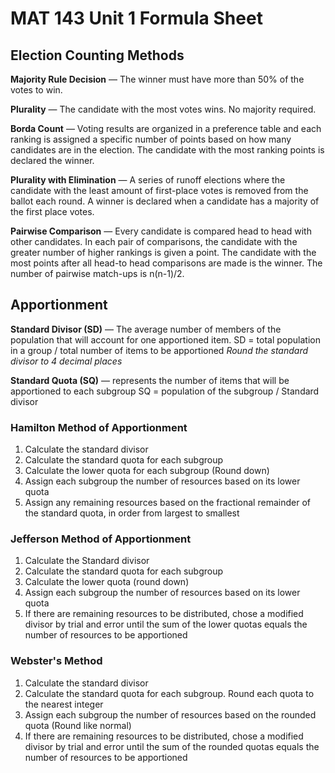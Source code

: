 # MAT 143 Unit 1 Formula Sheet

## Election Counting Methods

**Majority Rule Decision** — The winner must have more than 50% of the votes to win.

**Plurality** — The candidate with the most votes wins. No majority required.

**Borda Count** — Voting results are organized in a preference table and each ranking is assigned a specific number of points based on how many candidates are in the election. The candidate with the most ranking points is declared the winner.

**Plurality with Elimination** — A series of runoff elections where the candidate with the least amount of first-place votes is removed from the ballot each round. A winner is declared when a candidate has a majority of the first place votes.

**Pairwise Comparison** — Every candidate is compared head to head with other candidates. In each pair of comparisons, the candidate with the greater number of higher rankings is given a point. The candidate with the most points after all head-to head comparisons are made is the winner. The number of pairwise match-ups is n(n-1)/2.

## Apportionment

**Standard Divisor (SD)** — The average number of members of the population that will account for one apportioned item.
SD = total population in a group / total number of items to be apportioned
*Round the standard divisor to 4 decimal places*

**Standard Quota (SQ)** — represents the number of items that will be apportioned to each subgroup
SQ = population of the subgroup / Standard divisor

### Hamilton Method of Apportionment
1. Calculate the standard divisor
2. Calculate the standard quota for each subgroup
3. Calculate the lower quota for each subgroup (Round down)
4. Assign each subgroup the number of resources based on its lower quota
5. Assign any remaining resources based on the fractional remainder of the standard quota, in order from largest to smallest

### Jefferson Method of Apportionment
1. Calculate the Standard divisor
2. Calculate the standard quota for each subgroup
3. Calculate the lower quota (round down)
4. Assign each subgroup the number of resources based on its lower quota
5. If there are remaining resources to be distributed, chose a modified divisor by trial and error until the sum of the lower quotas equals the number of resources to be apportioned

### Webster's Method
1. Calculate the standard divisor
2. Calculate the standard quota for each subgroup. Round each quota to the nearest integer
3. Assign each subgroup the number of resources based on the rounded quota (Round like normal)
4. If there are remaining resources to be distributed, chose a modified divisor by trial and error until the sum of the rounded quotas equals the number of resources to be apportioned
